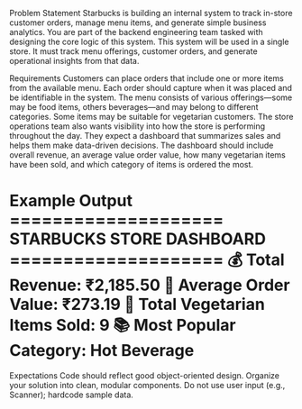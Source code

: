Problem Statement
Starbucks is building an internal system to track in-store customer orders, manage menu items, and generate simple business analytics. You are part of the backend engineering team tasked with designing the core logic of this system. This system will be used in a single store. It must track menu offerings, customer orders, and generate operational insights from that data.

Requirements
Customers can place orders that include one or more items from the available menu. Each order should capture when it was placed and be identifiable in the system. The menu consists of various offerings—some may be food items, others beverages—and may belong to different categories. Some items may be suitable for vegetarian customers. The store operations team also wants visibility into how the store is performing throughout the day. They expect a dashboard that summarizes sales and helps them make data-driven decisions. The dashboard should include overall revenue, an average value order value, how many vegetarian items have been sold, and which category of items is ordered the most.

Example Output
==================== STARBUCKS STORE DASHBOARD ====================
💰 Total Revenue: ₹2,185.50
🧾 Average Order Value: ₹273.19
🌿 Total Vegetarian Items Sold: 9
📚 Most Popular Category: Hot Beverage
===================================================================
Expectations
Code should reflect good object-oriented design.
Organize your solution into clean, modular components.
Do not use user input (e.g., Scanner); hardcode sample data.
